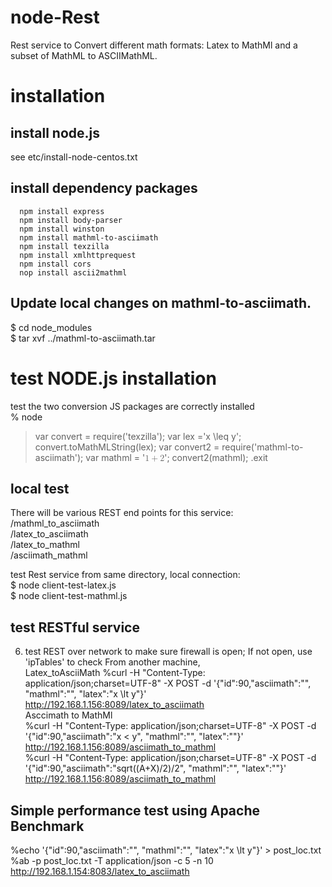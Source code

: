 # node-Rest
Rest service to Convert different math formats: Latex to MathMl and a subset of MathML to ASCIIMathML.

# installation
## install node.js
see etc/install-node-centos.txt

## install dependency packages

```
  npm install express  
  npm install body-parser  
  npm install winston  
  npm install mathml-to-asciimath
  npm install texzilla
  npm install xmlhttprequest
  npm install cors
  nop install ascii2mathml

```
## Update local changes on mathml-to-asciimath.<br>
$ cd node_modules <br>
$ tar xvf ../mathml-to-asciimath.tar

# test NODE.js installation
test the two conversion JS packages are correctly installed<br>
% node<br>
> var convert = require('texzilla');
> var lex ='x \leq y';
> convert.toMathMLString(lex);
> var convert2 = require('mathml-to-asciimath');
> var mathml = '<math><mn>1</mn><mo>+</mo><mn>2</mn></math>';
> convert2(mathml);
>.exit

## local test<br>
There will be various REST end points for this service:<br>
/mathml_to_asciimath<br>
/latex_to_asciimath<br>
/latex_to_mathml<br>
/asciimath_mathml<br>

test Rest service from same directory, local connection:<br>
$ node client-test-latex.js <br>
$ node client-test-mathml.js<br>

## test RESTful service 
6. test REST over network to make sure firewall is open; If not open, use 'ipTables' to check
From another machine, <br>
Latex_toAsciiMath
%curl -H "Content-Type: application/json;charset=UTF-8" -X POST -d '{"id":90,"asciimath":"", "mathml":"", "latex":"x \\lt y"}' http://192.168.1.156:8089/latex_to_asciimath<br>
Asccimath to MathMl<br>
%curl -H "Content-Type: application/json;charset=UTF-8" -X POST -d '{"id":90,"asciimath":"x < y", "mathml":"", "latex":""}' http://192.168.1.156:8089/asciimath_to_mathml<br>
%curl -H "Content-Type: application/json;charset=UTF-8" -X POST -d '{"id":90,"asciimath":"sqrt((A+X)/2)/2", "mathml":"", "latex":""}' http://192.168.1.156:8089/asciimath_to_mathml<br>

## Simple performance test using Apache Benchmark<br>
%echo '{"id":90,"asciimath":"", "mathml":"", "latex":"x \\lt y"}' > post_loc.txt<br>
%ab -p post_loc.txt -T application/json -c 5 -n 10 http://192.168.1.154:8083/latex_to_asciimath
